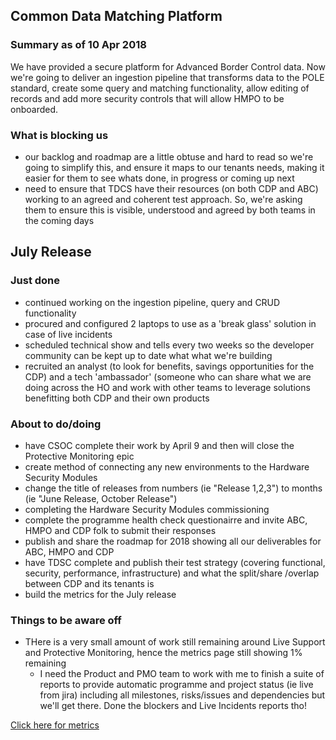 ## Common Data Matching Platform

### Summary as of 10 Apr 2018
We have provided a secure platform for Advanced Border Control data. Now we're going to deliver an ingestion pipeline that transforms data to the POLE standard, create some query and matching functionality, allow editing of records and add more security controls that will allow HMPO to be onboarded.

### What is blocking us
- our backlog and roadmap are a little obtuse and hard to read so we're going to simplify this, and ensure it maps to our tenants needs, making it easier for them to see whats done, in progress or coming up next
- need to ensure that TDCS have their resources (on both CDP and ABC) working to an agreed and coherent test approach. So, we're asking them to ensure this is visible, understood and agreed by both teams in the coming days

## July Release

### Just done
- continued working on the ingestion pipeline, query and CRUD functionality
- procured and configured 2 laptops to use as a 'break glass' solution in case of live incidents
- scheduled technical show and tells every two weeks so the developer community can be kept up to date what what we're building
- recruited an analyst (to look for benefits, savings opportunities for the CDP) and a tech 'ambassador' (someone who can share what we are doing across the HO and work with other teams to leverage solutions benefitting both CDP and their own products

### About to do/doing
- have CSOC complete their work by April 9 and then will close the Protective Monitoring epic
- create method of connecting any new environments to the Hardware Security Modules
- change the title of releases from numbers (ie "Release 1,2,3") to months (ie "June Release, October Release")
- completing the Hardware Security Modules commissioning
- complete the programme health check questionairre and invite ABC, HMPO and CDP folk to submit their responses
- publish and share the roadmap for 2018 showing all our deliverables for ABC, HMPO and CDP
- have TDSC complete and publish their test strategy (covering functional, security, performance, infrastructure) and what the split/share /overlap between CDP and its tenants is
- build the metrics for the July release

### Things to be aware off
- THere is a very small amount of work still remaining around Live Support and Protective Monitoring, hence the metrics page still showing 1% remaining 
  - I need the Product and PMO team to work with me to finish a suite of reports to provide automatic programme and project status (ie live from jira) including all milestones, risks/issues and dependencies but we'll get there. Done the blockers and Live Incidents reports tho!
 
[Click here for metrics](metrics2.html)
